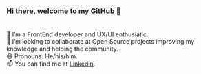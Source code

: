 ### Hi there, welcome to my GitHub 👋<br><br>

🌱 I’m a FrontEnd developer and UX/UI enthusiatic. <br>
👯 I’m looking to collaborate at Open Source projects improving my knowledge and helping the community.<br>
😄 Pronouns: He/his/him. <br>
📫 You can find me at <a href="https://www.linkedin.com/in/goulartgb/"> Linkedin</a>.


<!--
**ovatsugbp/ovatsugbp** is a ✨ _special_ ✨ repository because its `README.md` (this file) appears on your GitHub profile.

Here are some ideas to get you started:

- 🔭 I’m currently working on ...
- 
- 👯 I’m looking to collaborate on ...
- 🤔 I’m looking for help with ...
- 💬 Ask me about ...
- 📫 How to reach me: ...
- 😄 Pronouns: ...
- ⚡ Fun fact: ...
-->
